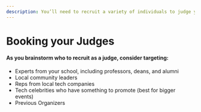 ```yaml
---
description: You’ll need to recruit a variety of individuals to judge your hackathon.
---
```


# Booking your Judges

####  As you brainstorm who to recruit as a judge, consider targeting:

* Experts from your school, including professors, deans, and alumni
* Local community leaders
* Reps from local tech companies
* Tech celebrities who have something to promote \(best for bigger events\)
* Previous Organizers 



